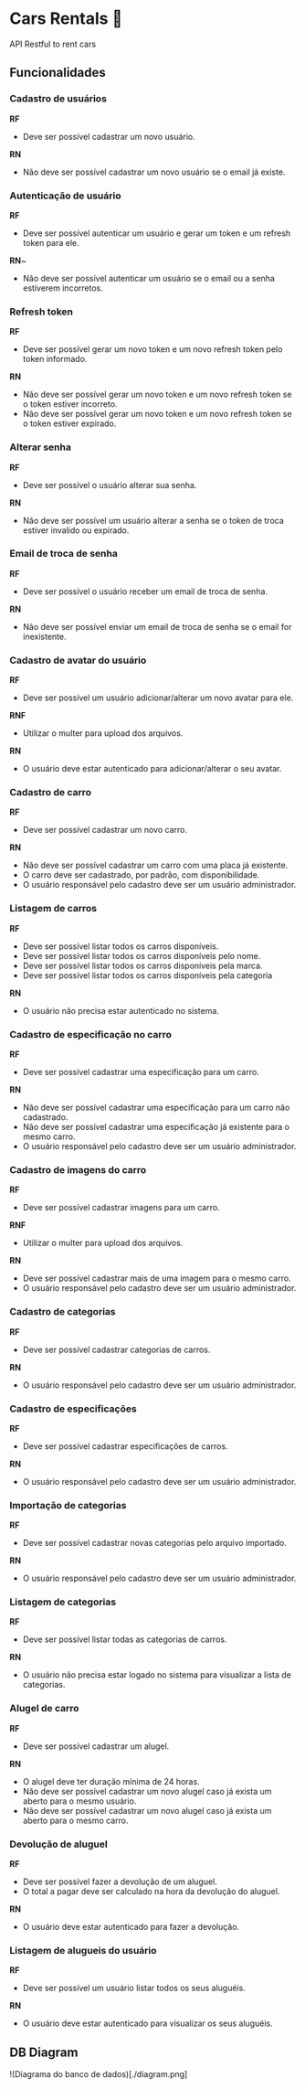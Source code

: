 # Cars Rentals 🚗 
API Restful to rent cars

## Funcionalidades

### Cadastro de usuários
**RF**
- Deve ser possível cadastrar um novo usuário.

**RN**
- Não deve ser possível cadastrar um novo usuário se o email já existe.

### Autenticação de usuário
**RF**
- Deve ser possível autenticar um usuário e gerar um token e um refresh token para ele.

**RN**~
- Não deve ser possível autenticar um usuário se o email ou a senha estiverem incorretos.

### Refresh token
**RF**
- Deve ser possível gerar um novo token e um novo refresh token pelo token informado.

**RN**
- Não deve ser possível gerar um novo token e um novo refresh token se o token estiver incorreto.
- Não deve ser possível gerar um novo token e um novo refresh token se o token estiver expirado.

### Alterar senha
**RF**
- Deve ser possível o usuário alterar sua senha.

**RN**
- Não deve ser possível um usuário alterar a senha se o token de troca estiver invalido ou expirado.

### Email de troca de senha
**RF**
- Deve ser possível o usuário receber um email de troca de senha.

**RN**
- Não deve ser possível enviar um email de troca de senha se o email for inexistente.

### Cadastro de avatar do usuário
**RF**
- Deve ser possível um usuário adicionar/alterar um novo avatar para ele.

**RNF**
- Utilizar o multer para upload dos arquivos.

**RN**
- O usuário deve estar autenticado para adicionar/alterar o seu avatar.

### Cadastro de carro
**RF**
- Deve ser possível cadastrar um novo carro.

**RN**
- Não deve ser possível cadastrar um carro com uma placa já existente.
- O carro deve ser cadastrado, por padrão, com disponibilidade.
- O usuário responsável pelo cadastro deve ser um usuário administrador.

### Listagem de carros
**RF**
- Deve ser possível listar todos os carros disponíveis.
- Deve ser possível listar todos os carros disponíveis pelo nome.
- Deve ser possível listar todos os carros disponíveis pela marca.
- Deve ser possível listar todos os carros disponíveis pela categoria

**RN**
- O usuário não precisa estar autenticado no sistema.

### Cadastro de especificação no carro
**RF**
- Deve ser possível cadastrar uma especificação para um carro. 

**RN**
- Não deve ser possível cadastrar uma especificação para um carro não cadastrado.
- Não deve ser possível cadastrar uma especificação já existente para o mesmo carro.
- O usuário responsável pelo cadastro deve ser um usuário administrador.

### Cadastro de imagens do carro
**RF**
- Deve ser possível cadastrar imagens para um carro.

**RNF**
- Utilizar o multer para upload dos arquivos.

**RN**
- Deve ser possível cadastrar mais de uma imagem para o mesmo carro.
- O usuário responsável pelo cadastro deve ser um usuário administrador.

### Cadastro de categorias
**RF**
- Deve ser possível cadastrar categorias de carros.

**RN**
- O usuário responsável pelo cadastro deve ser um usuário administrador.

### Cadastro de especificações
**RF**
- Deve ser possível cadastrar especificações de carros.

**RN**
- O usuário responsável pelo cadastro deve ser um usuário administrador.

### Importação de categorias
**RF**
- Deve ser possível cadastrar novas categorias pelo arquivo importado.

**RN**
- O usuário responsável pelo cadastro deve ser um usuário administrador.

### Listagem de categorias
**RF**
- Deve ser possível listar todas as categorias de carros.

**RN**
- O usuário não precisa estar logado no sistema para visualizar a lista de categorias.

### Alugel de carro
**RF**
- Deve ser possível cadastrar um alugel.

**RN**
- O alugel deve ter duração mínima de 24 horas.
- Não deve ser possível cadastrar um novo alugel caso já exista um aberto para o mesmo usuário.
- Não deve ser possível cadastrar um novo alugel caso já exista um aberto para o mesmo carro.

### Devolução de aluguel
**RF**
- Deve ser possível fazer a devolução de um aluguel.
- O total a pagar deve ser calculado na hora da devolução do aluguel.

**RN**
- O usuário deve estar autenticado para fazer a devolução.

### Listagem de alugueis do usuário
**RF** 
- Deve ser possível um usuário listar todos os seus aluguéis.

**RN**
- O usuário deve estar autenticado para visualizar os seus aluguéis.

## DB Diagram
!(Diagrama do banco de dados)[./diagram.png]
